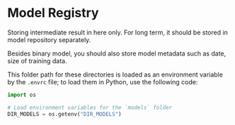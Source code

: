 # Model Registry

Storing intermediate result in here only. For long term, it should be stored in
model repository separately.

Besides binary model, you should also store model metadata such as date, size of
training data.

This folder path for these directories is loaded as an environment variable by
the `.envrc` file; to load them in Python, use the following code:

```python
import os

# Load environment variables for the `models` folder
DIR_MODELS = os.getenv("DIR_MODELS")
```
